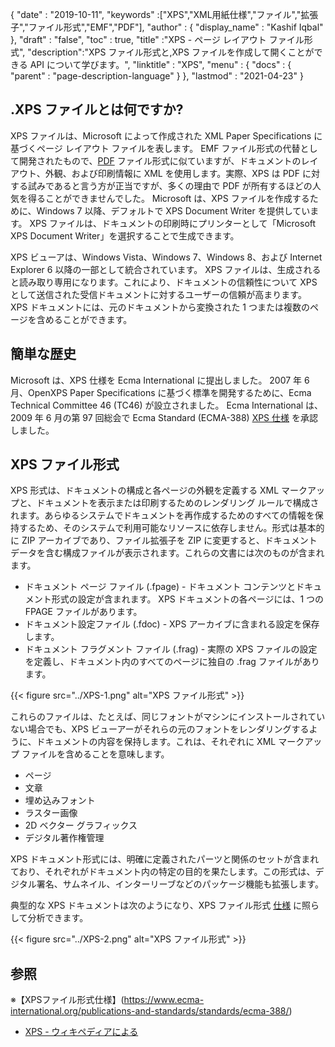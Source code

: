 {
  "date" : "2019-10-11",
  "keywords" :["XPS","XML用紙仕様","ファイル","拡張子","ファイル形式","EMF","PDF"],
  "author" : {
    "display_name" : "Kashif Iqbal"
},
  "draft" : "false",
  "toc" : true,
  "title" :"XPS - ページ レイアウト ファイル形式",
  "description":"XPS ファイル形式と,XPS ファイルを作成して開くことができる API について学びます。",
  "linktitle" : "XPS",
  "menu" : {
    "docs" : {
      "parent" : "page-description-language"
}
},
  "lastmod" : "2021-04-23"
}

## .XPS ファイルとは何ですか? ##

XPS ファイルは、Microsoft によって作成された XML Paper Specifications に基づくページ レイアウト ファイルを表します。 EMF ファイル形式の代替として開発されたもので、[PDF](/pdf/) ファイル形式に似ていますが、ドキュメントのレイアウト、外観、および印刷情報に XML を使用します。実際、XPS は PDF に対する試みであると言う方が正当ですが、多くの理由で PDF が所有するほどの人気を得ることができませんでした。 Microsoft は、XPS ファイルを作成するために、Windows 7 以降、デフォルトで XPS Document Writer を提供しています。 XPS ファイルは、ドキュメントの印刷時にプリンターとして「Microsoft XPS Document Writer」を選択することで生成できます。

XPS ビューアは、Windows Vista、Windows 7、Windows 8、および Internet Explorer 6 以降の一部として統合されています。 XPS ファイルは、生成されると読み取り専用になります。これにより、ドキュメントの信頼性について XPS として送信された受信ドキュメントに対するユーザーの信頼が高まります。 XPS ドキュメントには、元のドキュメントから変換された 1 つまたは複数のページを含めることができます。

## 簡単な歴史 ##

Microsoft は、XPS 仕様を Ecma International に提出しました。 2007 年 6 月、OpenXPS Paper Specifications に基づく標準を開発するために、Ecma Technical Committee 46 (TC46) が設立されました。 Ecma International は、2009 年 6 月の第 97 回総会で Ecma Standard (ECMA-388) [XPS 仕様](https://www.ecma-international.org/publications-and-standards/standards/ecma-388/) を承認しました。

## XPS ファイル形式 ##

XPS 形式は、ドキュメントの構成と各ページの外観を定義する XML マークアップと、ドキュメントを表示または印刷するためのレンダリング ルールで構成されます。あらゆるシステムでドキュメントを再作成するためのすべての情報を保持するため、そのシステムで利用可能なリソースに依存しません。形式は基本的に ZIP アーカイブであり、ファイル拡張子を ZIP に変更すると、ドキュメント データを含む構成ファイルが表示されます。これらの文書には次のものが含まれます。

* ドキュメント ページ ファイル (.fpage) - ドキュメント コンテンツとドキュメント形式の設定が含まれます。 XPS ドキュメントの各ページには、1 つの FPAGE ファイルがあります。
* ドキュメント設定ファイル (.fdoc) - XPS アーカイブに含まれる設定を保存します。
* ドキュメント フラグメント ファイル (.frag) - 実際の XPS ファイルの設定を定義し、ドキュメント内のすべてのページに独自の .frag ファイルがあります。

{{< figure src="../XPS-1.png" alt="XPS ファイル形式" >}}

これらのファイルは、たとえば、同じフォントがマシンにインストールされていない場合でも、XPS ビューアーがそれらの元のフォントをレンダリングするように、ドキュメントの内容を保持します。これは、それぞれに XML マークアップ ファイルを含めることを意味します。

* ページ
* 文章
* 埋め込みフォント
* ラスター画像
* 2D ベクター グラフィックス
* デジタル著作権管理

XPS ドキュメント形式には、明確に定義されたパーツと関係のセットが含まれており、それぞれがドキュメント内の特定の目的を果たします。この形式は、デジタル署名、サムネイル、インターリーブなどのパッケージ機能も拡張します。

典型的な XPS ドキュメントは次のようになり、XPS ファイル形式 [仕様](https://www.ecma-international.org/activities/XML%20Paper%20Specification/XPS%20Standard.pdf) に照らして分析できます。

{{< figure src="../XPS-2.png" alt="XPS ファイル形式" >}}


## 参照 ##

※【XPSファイル形式仕様】(https://www.ecma-international.org/publications-and-standards/standards/ecma-388/)
* [XPS - ウィキペディアによる](https://en.wikipedia.org/wiki/Open_XML_Paper_Specification#Viewing_and_creating_XPS_documents)

